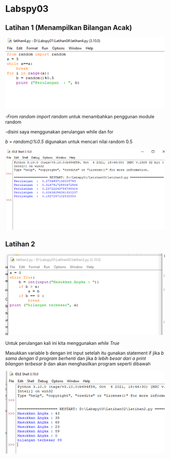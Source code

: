 # Labspy03
## Latihan 1 (Menampilkan Bilangan Acak)
![Gambar 7](Latihan01/01.png)
<p>-<i>From random import random</i> untuk menambahkan penggunan module random</p>
<p>-disini saya menggunakan perulangan while dan for</p>
<p><i>b = random()%0.5</i> digunakan untuk mencari nilai random 0.5</p>

![Gambar 8](Latihan01/02.png)

## Latihan 2
![Gambar 9](Latihan02/01.png)
<p>Untuk perulangan kali ini kita menggunakan <i>while True</i></p>
<p>Masukkan variable b dengan int input setelah itu gunakan statement if jika <i>b sama dengan 0 program berhenti</i> dan jika <i>b lebih besar dari a print bilangan terbesar b</i> dan akan menghasilkan program seperti dibawah</p>

![Gambar 10](Latihan02/02.png)